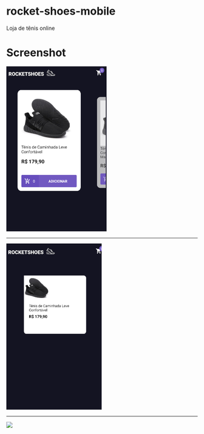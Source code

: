 # rocket-shoes-mobile

Loja de tênis online 

# Screenshot

![](src/pictures/rs-home.png)  

***

![](src/pictures/rs-cart.png)  

***
[![](https://www.imagemhost.com.br/images/2020/06/09/rs_youtubephoto.png)](https://youtu.be/iX1zgdjooMg)
